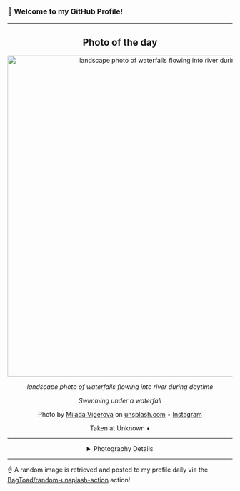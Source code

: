 ### 👋 Welcome to my GitHub Profile!

----
<div align="center">

## Photo of the day
  
  <a href="https://unsplash.com/photos/landscape-photo-of-waterfalls-flowing-into-river-during-daytime-pQMM63GE7fo"><img width="720" src="https://images.unsplash.com/photo-1442850473887-0fb77cd0b337?crop=entropy&cs=tinysrgb&fit=max&fm=jpg&ixid=M3w1OTQ0OTd8MHwxfHJhbmRvbXx8fHx8fHx8fDE3NTA1NzI1ODl8&ixlib=rb-4.1.0&q=80&w=1080" alt="landscape photo of waterfalls flowing into river during daytime"></a>
  
  <em>landscape photo of waterfalls flowing into river during daytime</em>
  
  <em>Swimming under a waterfall</em>

  Photo by [Milada Vigerova](null) on [unsplash.com](https://unsplash.com/) • [Instagram](https://instagram.com/milivigerova)
  
  Taken at Unknown • 
  
  ---
  
<details>
<summary>Photography Details</summary>
  
| Parameter     | Value |
| ------------- | ----- |
| Camera Model  | null |
| Exposure Time | null |
| Aperture      | null |
| Focal Length  | null |
| ISO           | null |
| Location      | Unknown (null) |
| Coordinates   | Latitude null, Longitude null |

</details>

</div>

----

☝️ A random image is retrieved and posted to my profile daily via the [BagToad/random-unsplash-action](https://github.com/BagToad/random-unsplash-action) action!
